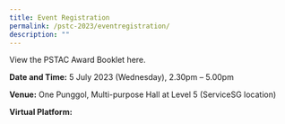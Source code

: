 ```yaml
---
title: Event Registration
permalink: /pstc-2023/eventregistration/
description: ""
---
```

View the PSTAC Award Booklet here.

**Date and Time:** 5 July 2023 (Wednesday), 2.30pm – 5.00pm

**Venue:** One Punggol, Multi-purpose Hall at Level 5 (ServiceSG location)

**Virtual Platform:**